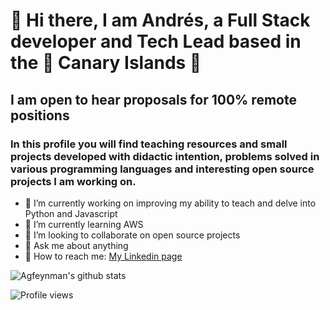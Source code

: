 # 👋 Hi there, I am Andrés, a Full Stack developer and Tech Lead based in the :palm_tree: Canary Islands :palm_tree:

## I am open to hear proposals for 100% remote positions

### In this profile you will find teaching resources and small projects developed with didactic intention, problems solved in various programming languages ​​and interesting open source projects I am working on.

- 🔭 I’m currently working on improving my ability to teach and delve into Python and Javascript
- 🌱 I’m currently learning AWS
- 👯 I’m looking to collaborate on open source projects
- 💬 Ask me about anything
- :memo: How to reach me: [My Linkedin page](https://www.linkedin.com/in/andresgutierrezramirez/?locale=en_US)


![Agfeynman's github stats](https://github-readme-stats.vercel.app/api?username=agfeynman&&show_icons=true)

![Profile views](https://gpvc.arturio.dev/agfeynman)
